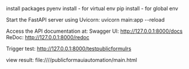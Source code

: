 install packages
pyenv install - for virtual env
pip install - for global env

Start the FastAPI server using Uvicorn:
uvicorn main:app --reload

Access the API documentation at:
Swagger UI: http://127.0.0.1:8000/docs
ReDoc: http://127.0.0.1:8000/redoc

Trigger test:
http://127.0.0.1:8000/testpublicformulrs

view result:
file:///<DIRECTORY>/publicformauiautomation/main.html